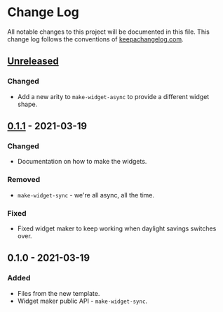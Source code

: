 # Change Log
All notable changes to this project will be documented in this file. This change log follows the conventions of [keepachangelog.com](http://keepachangelog.com/).

## [Unreleased]
### Changed
- Add a new arity to `make-widget-async` to provide a different widget shape.

## [0.1.1] - 2021-03-19
### Changed
- Documentation on how to make the widgets.

### Removed
- `make-widget-sync` - we're all async, all the time.

### Fixed
- Fixed widget maker to keep working when daylight savings switches over.

## 0.1.0 - 2021-03-19
### Added
- Files from the new template.
- Widget maker public API - `make-widget-sync`.

[Unreleased]: https://github.com/your-name/clojure_app/compare/0.1.1...HEAD
[0.1.1]: https://github.com/your-name/clojure_app/compare/0.1.0...0.1.1
